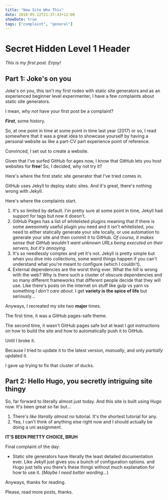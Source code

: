 ```yaml
---
title: "New Site Who This"
date: 2018-05-22T21:37:43+12:00
showDate: true
tags: ["complaint", "general"]
---
```


# Secret Hidden Level 1 Header

_This is my first post. Enjoy!_

## Part 1: Joke's on you

Joke's on you, this isn't my first rodeo with static site generators and as an experienced beginner level experimenter, I have a few complaints about static site generators.

I mean, _why not_ have your first post be a complaint?

___First___, some history.

So, at one point in time at some point in time last year (2017) or so, I read somewhere that it was a great idea to showcase yourself by having a personal website as like a part-CV part experience point of reference.

Convinced, I set out to create a website.

Given that I've surfed GitHub for ages now, I know that GitHub lets you host websites for __free__! So, I decided, why not try it?

Here's where the first static site generator that I've tried comes in.

GitHub uses Jekyll to deploy static sites. And it's great, there's nothing wrong with Jekyll.

Here's where the complaints start.

1. It's so limited by default. I'm pretty sure at some point in time, Jekyll had support for tags but now it doesn't.
2. GitHub Pages has a list of whitelisted plugins meaning that if there is some awesomely useful plugin you need and it isn't whitelisted, you need to either statically generate your site locally, or use automation to generate your site and then commit it to GitHub. _Of course, it makes sense that GitHub wouldn't want unknown URLs being executed on their servers, but it's annoying_.
3. It's so needlessly complex and yet it's not. Jekyll is pretty simple but when you dive into collections, some weird things happen if you can't understand what you're meant to configure (which I couldn't).
4. External dependencies are the worst thing ever. What the _hill_ is wrong with the web? Why is there such a cluster of obscure dependencies and so many different frameworks that different people decide that they will use. Like there's posts on the internet on stuff like gulp vs yarn vs something _I don't care about_. I get __variety is the spice of life__ but seriously...

Anyways, I recreated my site two __major__ times.

The first time, it was a GitHub pages-safe theme.

The second time, it wasn't GitHub pages safe but at least I got instructions on how to build the site and how to automatically push it to GitHub.

Until I broke it.

Because I tried to update it to the latest version, _manually_, and only _partially_ updated it.

I gave up trying to fix that cluster of ducks.

## Part 2: Hello Hugo, you secretly intriguing site thingy

So, far forward to literally almost just today. And this site is built using Hugo now. It's been great so far but...

1. There's _like_ _literally_ _almost_ no tutorial. It's the shortest tutorial for any.
2. Yea, I can't think of anything else right now and I should actually be doing a uni assignment.

__IT'S BEEN PRETTY CHOICE, BRUH__

Final complaint of the day:

- Static site generators have literally the least detailed documentation ever. Like Jekyll just gives you a bunch of configuration options. and Hugo just tells you there's these things without much explanation for how to use it. (_Maybe I need better wording..._)

Anyways, thanks for reading.

Please, read more posts, thanks.